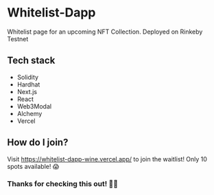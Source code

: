 # Whitelist-Dapp
Whitelist page for an upcoming NFT Collection. Deployed on Rinkeby Testnet

## Tech stack
- Solidity
- Hardhat
- Next.js
- React
- Web3Modal
- Alchemy
- Vercel

## How do I join?
Visit https://whitelist-dapp-wine.vercel.app/ to join the waitlist! Only 10 spots available! 😱

### Thanks for checking this out! 🤙🏽
